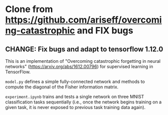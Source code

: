 # Clone from https://github.com/ariseff/overcoming-catastrophic and FIX bugs
## CHANGE: Fix bugs and adapt to tensorflow 1.12.0

This is an implementation of "Overcoming catastrophic forgetting in neural networks" (https://arxiv.org/abs/1612.00796) for supervised learning in TensorFlow.

`model.py` defines a simple fully-connected network and methods to compute the diagonal of the Fisher information matrix.

`experiment.ipynb` trains and tests a single network on three MNIST classification tasks sequentially (i.e., once the network begins training on a given task, it is never exposed to previous task training data again).
